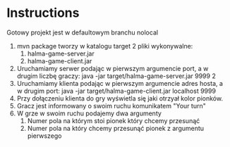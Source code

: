 # Instructions
Gotowy projekt jest w defaultowym branchu nolocal
1. mvn package tworzy w katalogu target 2 pliki wykonywalne:
   1. halma-game-server.jar
   2. halma-game-client.jar
2. Uruchamiamy serwer podając w pierwszym argumencie port, a w drugim liczbę graczy: java -jar target/halma-game-server.jar 9999 2
3. Uruchamiamy klienta podając w pierwszym argumencie adres hosta, a w drugim port: java -jar target/halma-game-client.jar localhost 9999
4. Przy dołączeniu klienta do gry wyświetla się jaki otrzyał kolor pionków.
5. Gracz jest informowany o swoim ruchu komunikatem "Your turn"
6. W grze w swoim ruchu podajemy dwa argumenty
   1. Numer pola na którym stoi pionek który chcemy przesunąć
   2. Numer pola na który chcemy przesunąć pionek z argumentu pierwszego
